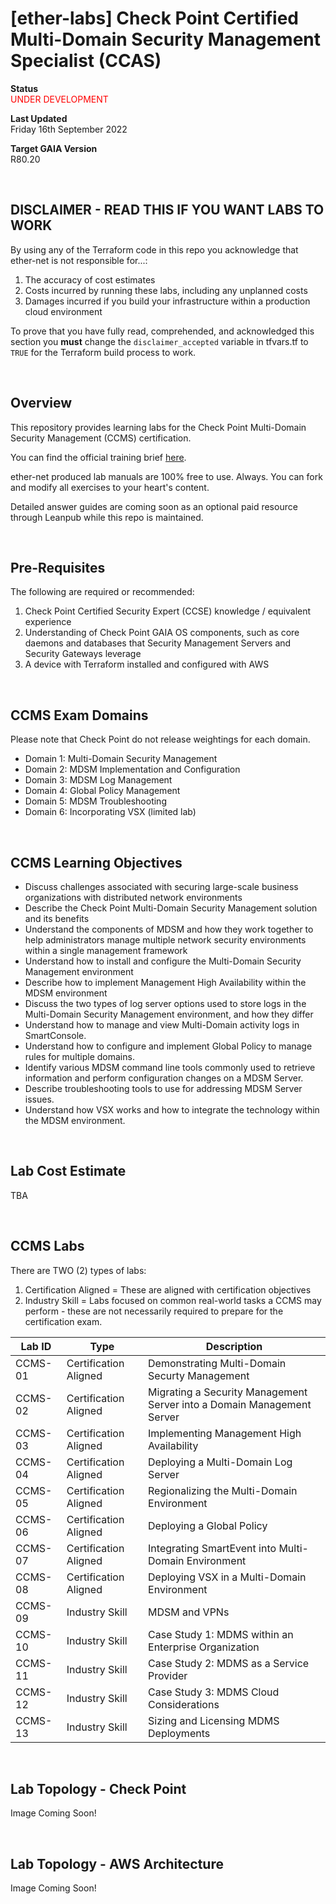 # [ether-labs] Check Point Certified Multi-Domain Security Management Specialist (CCAS)

**Status**\
<span style="color:red">UNDER DEVELOPMENT<span>

**Last Updated**\
Friday 16th September 2022

**Target GAIA Version**\
R80.20

<br />

## DISCLAIMER - READ THIS IF YOU WANT LABS TO WORK

By using any of the Terraform code in this repo you acknowledge that ether-net is not responsible for...:
1. The accuracy of cost estimates
2. Costs incurred by running these labs, including any unplanned costs
3. Damages incurred if you build your infrastructure within a production cloud environment

To prove that you have fully read, comprehended, and acknowledged this section you **must** change the `disclaimer_accepted` variable in tfvars.tf to `TRUE` for the Terraform build process to work.

<br />

## Overview
This repository provides learning labs for the Check Point Multi-Domain Security Management (CCMS) certification.

You can find the official training brief [here](https://www.checkpoint.com/downloads/training/CCMS-R80-x-course-overview.pdf).

ether-net produced lab manuals are 100% free to use. Always. You can fork and modify all exercises to your heart's content.

Detailed answer guides are coming soon as an optional paid resource through Leanpub while this repo is maintained.

<br />

## Pre-Requisites
The following are required or recommended:
1. Check Point Certified Security Expert (CCSE) knowledge / equivalent experience
2. Understanding of Check Point GAIA OS components, such as core daemons and databases that Security Management Servers and Security Gateways leverage
3. A device with Terraform installed and configured with AWS

<br />

## CCMS Exam Domains
Please note that Check Point do not release weightings for each domain.
* Domain 1: Multi-Domain Security Management
* Domain 2: MDSM Implementation and Configuration
* Domain 3: MDSM Log Management
* Domain 4: Global Policy Management
* Domain 5: MDSM Troubleshooting
* Domain 6: Incorporating VSX (limited lab)

<br />

## CCMS Learning Objectives
* Discuss challenges associated with securing large-scale business organizations with distributed network environments
* Describe the Check Point Multi-Domain Security Management solution and its benefits
* Understand the components of MDSM and how they work together to help administrators manage multiple network security environments within a single management framework
* Understand how to install and configure the Multi-Domain Security Management environment
* Describe how to implement Management High Availability within the MDSM environment
* Discuss the two types of log server options used to store logs in the Multi-Domain Security Management environment, and how they differ
* Understand how to manage and view Multi-Domain activity logs in SmartConsole.
* Understand how to configure and implement Global Policy to manage rules for multiple domains.
* Identify various MDSM command line tools commonly used to retrieve information and perform configuration changes on a MDSM Server.
* Describe troubleshooting tools to use for addressing MDSM Server issues.
* Understand how VSX works and how to integrate the technology within the MDSM environment.

<br />

## Lab Cost Estimate

TBA

<br />

## CCMS Labs
There are TWO (2) types of labs:
1. Certification Aligned = These are aligned with certification objectives
2. Industry Skill = Labs focused on common real-world tasks a CCMS may perform - these are not necessarily required to prepare for the certification exam.

| Lab ID  | Type | Description |
|---------|------|-------------|
| CCMS-01 | Certification Aligned | Demonstrating Multi-Domain Securty Management |
| CCMS-02 | Certification Aligned | Migrating a Security Management Server into a Domain Management Server |
| CCMS-03 | Certification Aligned | Implementing Management High Availability |
| CCMS-04 | Certification Aligned | Deploying a Multi-Domain Log Server |
| CCMS-05 | Certification Aligned | Regionalizing the Multi-Domain Environment |
| CCMS-06 | Certification Aligned | Deploying a Global Policy |
| CCMS-07 | Certification Aligned | Integrating SmartEvent into Multi-Domain Environment |
| CCMS-08 | Certification Aligned | Deploying VSX in a Multi-Domain Environment |
| CCMS-09 | Industry Skill | MDSM and VPNs |
| CCMS-10 | Industry Skill | Case Study 1: MDMS within an Enterprise Organization |
| CCMS-11 | Industry Skill | Case Study 2: MDMS as a Service Provider |
| CCMS-12 | Industry Skill | Case Study 3: MDMS Cloud Considerations |
| CCMS-13 | Industry Skill | Sizing and Licensing MDMS Deployments |

<br />

## Lab Topology - Check Point

Image Coming Soon!

<br />

## Lab Topology - AWS Architecture 

Image Coming Soon!